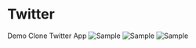 # Twitter
Demo Clone Twitter App
![Sample](https://i.imgur.com/mxb9IPql.png)
![Sample](https://i.imgur.com/pkgPp6jl.png)
![Sample](https://i.imgur.com/K9u0d3Il.png)
